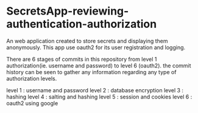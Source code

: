 # SecretsApp-reviewing-authentication-authorization

An web application created to store secrets and displaying them anonymously. This app use oauth2 for its user registration and logging.

There are 6 stages of commits in this repository from level 1 authorization(ie. username and password) to level 6 (oauth2).
the commit history can be seen to gather any information regarding any type of authorization levels.

level 1 : username and password
level 2 : database encryption
level 3 : hashing
level 4 : salting and hashing
level 5 : session and cookies
level 6 : oauth2 using google
